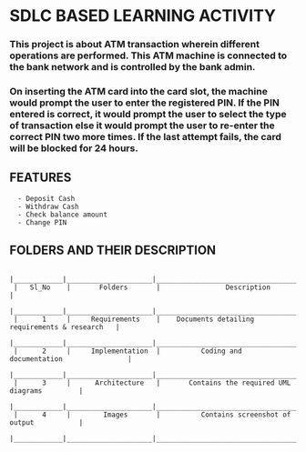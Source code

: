    # **SDLC BASED LEARNING ACTIVITY**


### **This project is about ATM transaction wherein different operations are performed. This ATM machine is connected to the bank network and is controlled by the bank admin.**


### On inserting the ATM card into the card slot, the machine would prompt the user to enter the registered PIN. If the PIN entered is correct, it would prompt the user to select the type of transaction else it would prompt the user to re-enter the correct PIN two more times. If the last attempt fails, the card will be blocked for 24 hours.



   ## **FEATURES**

      - Deposit Cash
      - Withdraw Cash
      - Check balance amount
      - Change PIN



   ## **FOLDERS AND THEIR DESCRIPTION**

      
     |____________|_____________________|__________________________________________________|  
     |   Sl_No    |       Folders       |                Description                       |
     |____________|_____________________|__________________________________________________|
     |      1     |     Requirements    |    Documents detailing requirements & research   |
     |____________|_____________________|__________________________________________________|
     |      2     |     Implementation  |          Coding and documentation                |
     |____________|_____________________|__________________________________________________|
     |      3     |      Architecture   |       Contains the required UML diagrams         |
     |____________|_____________________|__________________________________________________|
     |      4     |        Images       |          Contains screenshot of output           |
     |____________|_____________________|__________________________________________________|

